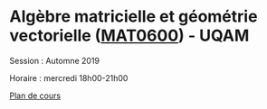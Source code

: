 # Algèbre matricielle et géométrie vectorielle ([MAT0600](https://etudier.uqam.ca/cours?sigle=MAT0600&p=7416)) - UQAM

Session : Automne 2019

Horaire : mercredi 18h00-21h00

[Plan de cours](mat0600/plan_de_cours.pdf)
